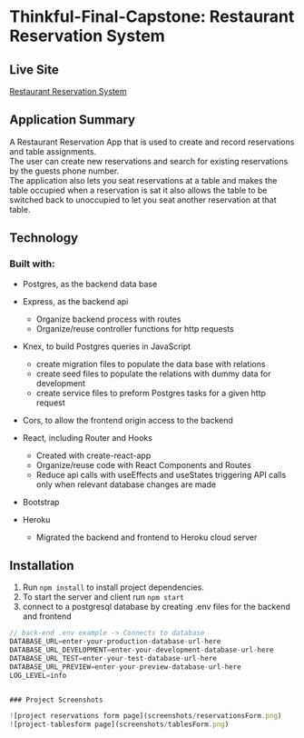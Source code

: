 # Thinkful-Final-Capstone: Restaurant Reservation System

## Live Site
[Restaurant Reservation System](https://kevin-restaurant-reservation.herokuapp.com/dashboard "Restaurant Reservation System")  

## Application Summary
A Restaurant Reservation App that is used to create and record reservations and table assignments.  
The user can create new reservations and search for existing reservations by the guests phone number.  
The application also lets you seat reservations at a table and makes the table occupied when a reservation 
is sat it also allows the table to be switched back to unoccupied to let you seat another reservation at that table.

## Technology

### Built with:
* Postgres, as the backend data base

* Express, as the backend api
  * Organize backend process with routes
  * Organize/reuse controller functions for http requests
* Knex, to build Postgres queries in JavaScript
  * create migration files to populate the data base with relations
  * create seed files to populate the relations with dummy data for development
  * create service files to preform Postgres tasks for a given http request
* Cors, to allow the frontend origin access to the backend
* React, including Router and Hooks
  * Created with create-react-app
  * Organize/reuse code with React Components and Routes
  * Reduce api calls with useEffects and useStates triggering API calls only when relevant database changes are made
* Bootstrap 
* Heroku
  * Migrated the backend and frontend to Heroku cloud server

## Installation
1. Run `npm install` to install project dependencies.
2. To start the server and client run `npm start`
3. connect to a postgresql database by creating .env files for the backend and frontend
 ```js
// back-end .env example -> Connects to database
DATABASE_URL=enter-your-production-database-url-here
DATABASE_URL_DEVELOPMENT=enter-your-development-database-url-here
DATABASE_URL_TEST=enter-your-test-database-url-here
DATABASE_URL_PREVIEW=enter-your-preview-database-url-here
LOG_LEVEL=info


### Project Screenshots

![project reservations form page](screenshots/reservationsForm.png)
![project-tablesform page](screenshots/tablesForm.png)
